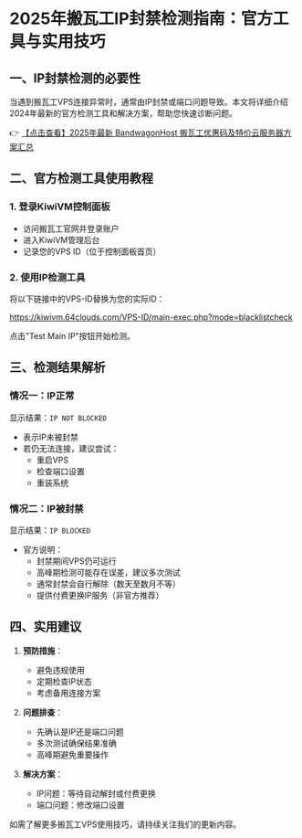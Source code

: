# 2025年搬瓦工IP封禁检测指南：官方工具与实用技巧

## 一、IP封禁检测的必要性

当遇到搬瓦工VPS连接异常时，通常由IP封禁或端口问题导致。本文将详细介绍2024年最新的官方检测工具和解决方案，帮助您快速诊断问题。

👉 [【点击查看】2025年最新 BandwagonHost 搬瓦工优惠码及特价云服务器方案汇总](https://bit.ly/banwagon)

## 二、官方检测工具使用教程

### 1. 登录KiwiVM控制面板
- 访问搬瓦工官网并登录账户
- 进入KiwiVM管理后台
- 记录您的VPS ID（位于控制面板首页）

### 2. 使用IP检测工具
将以下链接中的VPS-ID替换为您的实际ID：

https://kiwivm.64clouds.com/VPS-ID/main-exec.php?mode=blacklistcheck

点击"Test Main IP"按钮开始检测。

## 三、检测结果解析

### 情况一：IP正常
显示结果：`IP NOT BLOCKED`
- 表示IP未被封禁
- 若仍无法连接，建议尝试：
  - 重启VPS
  - 检查端口设置
  - 重装系统

### 情况二：IP被封禁
显示结果：`IP BLOCKED`
- 官方说明：
  - 封禁期间VPS仍可运行
  - 高峰期检测可能存在误差，建议多次测试
  - 通常封禁会自行解除（数天至数月不等）
  - 提供付费更换IP服务（非官方推荐）

## 四、实用建议

1. **预防措施**：
   - 避免违规使用
   - 定期检查IP状态
   - 考虑备用连接方案

2. **问题排查**：
   - 先确认是IP还是端口问题
   - 多次测试确保结果准确
   - 高峰期避免重要操作

3. **解决方案**：
   - IP问题：等待自动解封或付费更换
   - 端口问题：修改端口设置

如需了解更多搬瓦工VPS使用技巧，请持续关注我们的更新内容。